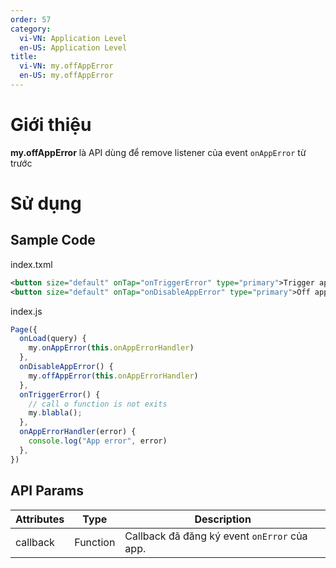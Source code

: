 ```yaml
---
order: 57
category:
  vi-VN: Application Level
  en-US: Application Level
title: 
  vi-VN: my.offAppError
  en-US: my.offAppError
---
```


# Giới thiệu

**my.offAppError** là API dùng để remove listener của event `onAppError` từ trước

# Sử dụng

## Sample Code

index.txml
```xml
<button size="default" onTap="onTriggerError" type="primary">Trigger app error</button>
<button size="default" onTap="onDisableAppError" type="primary">Off app error event</button>
```

index.js
```js
Page({
  onLoad(query) {
    my.onAppError(this.onAppErrorHandler)
  },
  onDisableAppError() {
    my.offAppError(this.onAppErrorHandler)
  },
  onTriggerError() {
    // call o function is not exits
    my.blabla();
  },
  onAppErrorHandler(error) {
    console.log("App error", error)
  },
})
```

## API Params

| Attributes | Type     | Description                                                           |
| ---------- | -------- | --------------------------------------------------------------------- |
| callback    | Function | Callback đã đăng ký event `onError` của app.                          |

